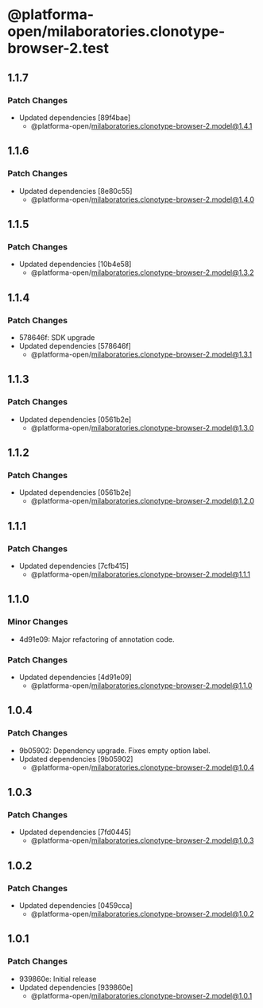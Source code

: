 # @platforma-open/milaboratories.clonotype-browser-2.test

## 1.1.7

### Patch Changes

- Updated dependencies [89f4bae]
  - @platforma-open/milaboratories.clonotype-browser-2.model@1.4.1

## 1.1.6

### Patch Changes

- Updated dependencies [8e80c55]
  - @platforma-open/milaboratories.clonotype-browser-2.model@1.4.0

## 1.1.5

### Patch Changes

- Updated dependencies [10b4e58]
  - @platforma-open/milaboratories.clonotype-browser-2.model@1.3.2

## 1.1.4

### Patch Changes

- 578646f: SDK upgrade
- Updated dependencies [578646f]
  - @platforma-open/milaboratories.clonotype-browser-2.model@1.3.1

## 1.1.3

### Patch Changes

- Updated dependencies [0561b2e]
  - @platforma-open/milaboratories.clonotype-browser-2.model@1.3.0

## 1.1.2

### Patch Changes

- Updated dependencies [0561b2e]
  - @platforma-open/milaboratories.clonotype-browser-2.model@1.2.0

## 1.1.1

### Patch Changes

- Updated dependencies [7cfb415]
  - @platforma-open/milaboratories.clonotype-browser-2.model@1.1.1

## 1.1.0

### Minor Changes

- 4d91e09: Major refactoring of annotation code.

### Patch Changes

- Updated dependencies [4d91e09]
  - @platforma-open/milaboratories.clonotype-browser-2.model@1.1.0

## 1.0.4

### Patch Changes

- 9b05902: Dependency upgrade. Fixes empty option label.
- Updated dependencies [9b05902]
  - @platforma-open/milaboratories.clonotype-browser-2.model@1.0.4

## 1.0.3

### Patch Changes

- Updated dependencies [7fd0445]
  - @platforma-open/milaboratories.clonotype-browser-2.model@1.0.3

## 1.0.2

### Patch Changes

- Updated dependencies [0459cca]
  - @platforma-open/milaboratories.clonotype-browser-2.model@1.0.2

## 1.0.1

### Patch Changes

- 939860e: Initial release
- Updated dependencies [939860e]
  - @platforma-open/milaboratories.clonotype-browser-2.model@1.0.1

